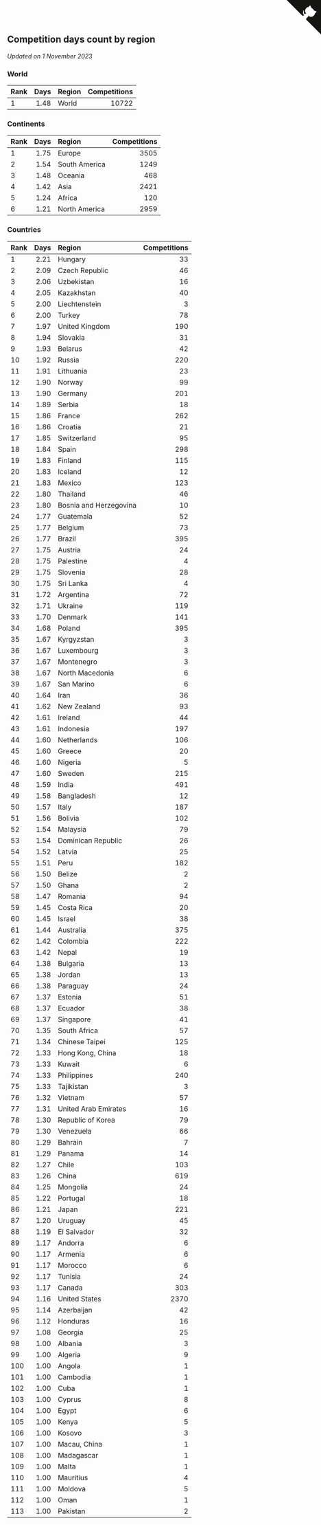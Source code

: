 ## Competition days count by region

*Updated on  1 November 2023*


### World

| Rank | Days | Region | Competitions |
| :--- | ---: | :--- | ---: |
| 1 | 1.48 | World | 10722 |

### Continents

| Rank | Days | Region | Competitions |
| :--- | ---: | :--- | ---: |
| 1 | 1.75 | Europe | 3505 |
| 2 | 1.54 | South America | 1249 |
| 3 | 1.48 | Oceania | 468 |
| 4 | 1.42 | Asia | 2421 |
| 5 | 1.24 | Africa | 120 |
| 6 | 1.21 | North America | 2959 |

### Countries

| Rank | Days | Region | Competitions |
| :--- | ---: | :--- | ---: |
| 1 | 2.21 | Hungary | 33 |
| 2 | 2.09 | Czech Republic | 46 |
| 3 | 2.06 | Uzbekistan | 16 |
| 4 | 2.05 | Kazakhstan | 40 |
| 5 | 2.00 | Liechtenstein | 3 |
| 6 | 2.00 | Turkey | 78 |
| 7 | 1.97 | United Kingdom | 190 |
| 8 | 1.94 | Slovakia | 31 |
| 9 | 1.93 | Belarus | 42 |
| 10 | 1.92 | Russia | 220 |
| 11 | 1.91 | Lithuania | 23 |
| 12 | 1.90 | Norway | 99 |
| 13 | 1.90 | Germany | 201 |
| 14 | 1.89 | Serbia | 18 |
| 15 | 1.86 | France | 262 |
| 16 | 1.86 | Croatia | 21 |
| 17 | 1.85 | Switzerland | 95 |
| 18 | 1.84 | Spain | 298 |
| 19 | 1.83 | Finland | 115 |
| 20 | 1.83 | Iceland | 12 |
| 21 | 1.83 | Mexico | 123 |
| 22 | 1.80 | Thailand | 46 |
| 23 | 1.80 | Bosnia and Herzegovina | 10 |
| 24 | 1.77 | Guatemala | 52 |
| 25 | 1.77 | Belgium | 73 |
| 26 | 1.77 | Brazil | 395 |
| 27 | 1.75 | Austria | 24 |
| 28 | 1.75 | Palestine | 4 |
| 29 | 1.75 | Slovenia | 28 |
| 30 | 1.75 | Sri Lanka | 4 |
| 31 | 1.72 | Argentina | 72 |
| 32 | 1.71 | Ukraine | 119 |
| 33 | 1.70 | Denmark | 141 |
| 34 | 1.68 | Poland | 395 |
| 35 | 1.67 | Kyrgyzstan | 3 |
| 36 | 1.67 | Luxembourg | 3 |
| 37 | 1.67 | Montenegro | 3 |
| 38 | 1.67 | North Macedonia | 6 |
| 39 | 1.67 | San Marino | 6 |
| 40 | 1.64 | Iran | 36 |
| 41 | 1.62 | New Zealand | 93 |
| 42 | 1.61 | Ireland | 44 |
| 43 | 1.61 | Indonesia | 197 |
| 44 | 1.60 | Netherlands | 106 |
| 45 | 1.60 | Greece | 20 |
| 46 | 1.60 | Nigeria | 5 |
| 47 | 1.60 | Sweden | 215 |
| 48 | 1.59 | India | 491 |
| 49 | 1.58 | Bangladesh | 12 |
| 50 | 1.57 | Italy | 187 |
| 51 | 1.56 | Bolivia | 102 |
| 52 | 1.54 | Malaysia | 79 |
| 53 | 1.54 | Dominican Republic | 26 |
| 54 | 1.52 | Latvia | 25 |
| 55 | 1.51 | Peru | 182 |
| 56 | 1.50 | Belize | 2 |
| 57 | 1.50 | Ghana | 2 |
| 58 | 1.47 | Romania | 94 |
| 59 | 1.45 | Costa Rica | 20 |
| 60 | 1.45 | Israel | 38 |
| 61 | 1.44 | Australia | 375 |
| 62 | 1.42 | Colombia | 222 |
| 63 | 1.42 | Nepal | 19 |
| 64 | 1.38 | Bulgaria | 13 |
| 65 | 1.38 | Jordan | 13 |
| 66 | 1.38 | Paraguay | 24 |
| 67 | 1.37 | Estonia | 51 |
| 68 | 1.37 | Ecuador | 38 |
| 69 | 1.37 | Singapore | 41 |
| 70 | 1.35 | South Africa | 57 |
| 71 | 1.34 | Chinese Taipei | 125 |
| 72 | 1.33 | Hong Kong, China | 18 |
| 73 | 1.33 | Kuwait | 6 |
| 74 | 1.33 | Philippines | 240 |
| 75 | 1.33 | Tajikistan | 3 |
| 76 | 1.32 | Vietnam | 57 |
| 77 | 1.31 | United Arab Emirates | 16 |
| 78 | 1.30 | Republic of Korea | 79 |
| 79 | 1.30 | Venezuela | 66 |
| 80 | 1.29 | Bahrain | 7 |
| 81 | 1.29 | Panama | 14 |
| 82 | 1.27 | Chile | 103 |
| 83 | 1.26 | China | 619 |
| 84 | 1.25 | Mongolia | 24 |
| 85 | 1.22 | Portugal | 18 |
| 86 | 1.21 | Japan | 221 |
| 87 | 1.20 | Uruguay | 45 |
| 88 | 1.19 | El Salvador | 32 |
| 89 | 1.17 | Andorra | 6 |
| 90 | 1.17 | Armenia | 6 |
| 91 | 1.17 | Morocco | 6 |
| 92 | 1.17 | Tunisia | 24 |
| 93 | 1.17 | Canada | 303 |
| 94 | 1.16 | United States | 2370 |
| 95 | 1.14 | Azerbaijan | 42 |
| 96 | 1.12 | Honduras | 16 |
| 97 | 1.08 | Georgia | 25 |
| 98 | 1.00 | Albania | 3 |
| 99 | 1.00 | Algeria | 9 |
| 100 | 1.00 | Angola | 1 |
| 101 | 1.00 | Cambodia | 1 |
| 102 | 1.00 | Cuba | 1 |
| 103 | 1.00 | Cyprus | 8 |
| 104 | 1.00 | Egypt | 6 |
| 105 | 1.00 | Kenya | 5 |
| 106 | 1.00 | Kosovo | 3 |
| 107 | 1.00 | Macau, China | 1 |
| 108 | 1.00 | Madagascar | 1 |
| 109 | 1.00 | Malta | 1 |
| 110 | 1.00 | Mauritius | 4 |
| 111 | 1.00 | Moldova | 5 |
| 112 | 1.00 | Oman | 1 |
| 113 | 1.00 | Pakistan | 2 |


<a href="https://github.com/JustinTimeCuber/wca_statistics" class="github-corner" aria-label="View source on Github"><svg width="80" height="80" viewBox="0 0 250 250" style="fill:#151513; color:#fff; position: absolute; top: 0; border: 0; right: 0;" aria-hidden="true"><path d="M0,0 L115,115 L130,115 L142,142 L250,250 L250,0 Z"></path><path d="M128.3,109.0 C113.8,99.7 119.0,89.6 119.0,89.6 C122.0,82.7 120.5,78.6 120.5,78.6 C119.2,72.0 123.4,76.3 123.4,76.3 C127.3,80.9 125.5,87.3 125.5,87.3 C122.9,97.6 130.6,101.9 134.4,103.2" fill="currentColor" style="transform-origin: 130px 106px;" class="octo-arm"></path><path d="M115.0,115.0 C114.9,115.1 118.7,116.5 119.8,115.4 L133.7,101.6 C136.9,99.2 139.9,98.4 142.2,98.6 C133.8,88.0 127.5,74.4 143.8,58.0 C148.5,53.4 154.0,51.2 159.7,51.0 C160.3,49.4 163.2,43.6 171.4,40.1 C171.4,40.1 176.1,42.5 178.8,56.2 C183.1,58.6 187.2,61.8 190.9,65.4 C194.5,69.0 197.7,73.2 200.1,77.6 C213.8,80.2 216.3,84.9 216.3,84.9 C212.7,93.1 206.9,96.0 205.4,96.6 C205.1,102.4 203.0,107.8 198.3,112.5 C181.9,128.9 168.3,122.5 157.7,114.1 C157.9,116.9 156.7,120.9 152.7,124.9 L141.0,136.5 C139.8,137.7 141.6,141.9 141.8,141.8 Z" fill="currentColor" class="octo-body"></path></svg></a><style>.github-corner:hover .octo-arm{animation:octocat-wave 560ms ease-in-out}@keyframes octocat-wave{0%,100%{transform:rotate(0)}20%,60%{transform:rotate(-25deg)}40%,80%{transform:rotate(10deg)}}@media (max-width:500px){.github-corner:hover .octo-arm{animation:none}.github-corner .octo-arm{animation:octocat-wave 560ms ease-in-out}}</style>
